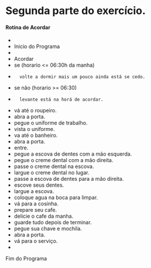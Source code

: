# Segunda parte do exercício.
#### Rotina de Acordar
*
* Inicio do Programa
*
* Acordar
*   se (horario <= 06:30h da manha)
*       volte a dormir mais um pouco ainda está se cedo.
*   se não (horario >= 06:30)
*       levante está na horá de acordar.
* vá até o roupeiro.
* abra a porta.
* pegue o uniforme de trabalho.
* vista o uniforme.
* va até o banheiro.
* abra a porta.
* entre.
* pegue a escova de dentes com a mão esquerda.
* pegue o creme dental com a mão direita.
* passe o creme dental na escova.
* largue o creme dental no lugar.
* passe a escova de dentes para a mão direita.
* escove seus dentes.
* largue a escova.
* coloque agua na boca para limpar.
* vá para a cosinha.
* prepare seu cafe.
* delicie o cafe da manha.
* guarde tudo depois de terminar.
* pegue sua chave e mochila.
* abra a porta.
* vá para o serviço.
*
Fim do Programa